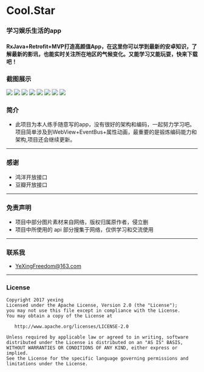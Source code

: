 # Cool.Star
### 学习娱乐生活的app
#### RxJava+Retrofit+MVP打造高颜值App，在这里你可以学到最新的安卓知识，了解最新的影讯，也能实时关注所在地区的气候变化。又能学习又能玩耍，快来下载吧！
### 截图展示
![](https://github.com/Yexingshuai/Cool.Star/blob/develop/images/1.png)
![](https://github.com/Yexingshuai/Cool.Star/blob/develop/images/2.png)
![](https://github.com/Yexingshuai/Cool.Star/blob/develop/images/3.png)
![](https://github.com/Yexingshuai/Cool.Star/blob/develop/images/4.png)
![](https://github.com/Yexingshuai/Cool.Star/blob/develop/images/5.png)
![](https://github.com/Yexingshuai/Cool.Star/blob/develop/images/6.png)
![](https://github.com/Yexingshuai/Cool.Star/blob/develop/images/7.png)
![](https://github.com/Yexingshuai/Cool.Star/blob/develop/images/8.png)
### 简介
- 此项目为本人练手随意写的app，没有很好的架构和编码，一起努力学习吧。项目简单涉及到WebView+EventBus+属性动画，最重要的是锻炼编码能力和架构,项目还会继续更新。
---
### 感谢
- 鸿洋开放接口
- 豆瓣开放接口
---
### 免责声明
- 项目中部分图片素材来自网络，版权归属原作者，侵立删
- 项目中所使用的 api 部分搜集于网络，仅供学习和交流使用
---
### 联系我
- YeXingFreedom@163.com
---
### License
    Copyright 2017 yexing
    Licensed under the Apache License, Version 2.0 (the "License");
    you may not use this file except in compliance with the License.
    You may obtain a copy of the License at

       http://www.apache.org/licenses/LICENSE-2.0

    Unless required by applicable law or agreed to in writing, software
    distributed under the License is distributed on an "AS IS" BASIS,
    WITHOUT WARRANTIES OR CONDITIONS OF ANY KIND, either express or implied.
    See the License for the specific language governing permissions and
    limitations under the License.
